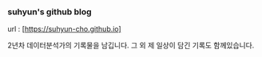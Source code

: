 

### suhyun's github blog

url : [https://suhyun-cho.github.io]

2년차 데이터분석가의 기록물을 남깁니다. 
그 외 제 일상이 담긴 기록도 함께있습니다.


